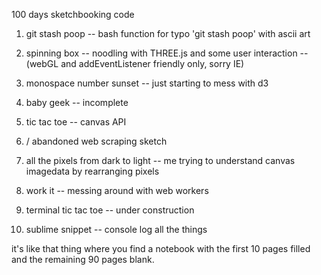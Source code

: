 100 days sketchbooking code

1. git stash poop
-- bash function for typo 'git stash poop' with ascii art

2. spinning box
-- noodling with THREE.js and some user interaction
-- (webGL and addEventListener friendly only, sorry IE)

3. monospace number sunset
-- just starting to mess with d3

4. baby geek
-- incomplete

5. tic tac toe
-- canvas API

6. <under construction> / abandoned web scraping sketch

7. all the pixels from dark to light
-- me trying to understand canvas imagedata by rearranging pixels

8. work it
-- messing around with web workers

9. terminal tic tac toe
-- under construction

10. sublime snippet
-- console log all the things

it's like that thing where you find a notebook with the first 10 pages filled and the remaining 90 pages blank.